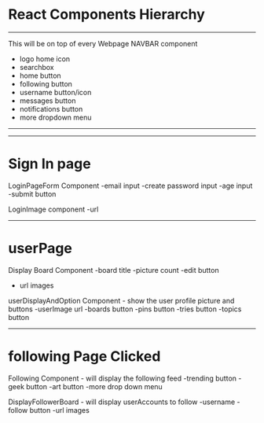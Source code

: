# React Components Hierarchy
---------------------------------
This will be on top of every Webpage
NAVBAR component
* logo home icon
* searchbox
* home button
* following button
* username button/icon
* messages button
* notifications button
* more dropdown menu
*************************

***************************
# Sign In page

LoginPageForm Component
-email input
-create password input
-age input
-submit button

LoginImage component
-url

***************************

# userPage
Display Board Component
-board title
-picture count
-edit button
- url images

userDisplayAndOption Component - show the user profile picture and buttons
-userImage url
-boards button
-pins button
-tries button
-topics button


*****************************
# following Page Clicked

Following Component - will display the following feed
-trending button
-geek button
-art button
-more drop down menu

DisplayFollowerBoard - will display userAccounts to follow
-username
-follow button
-url images
